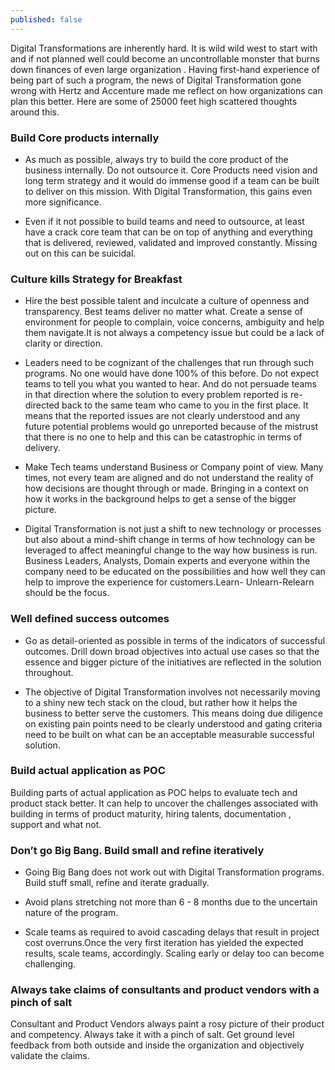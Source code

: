 ```yaml
---
published: false
---
```

Digital Transformations are inherently hard. It is wild wild west to start with and if not planned well could become an uncontrollable monster that burns down finances of even large organization . Having first-hand experience of being part of such a program, the news of  Digital Transformation gone wrong with Hertz and Accenture made me reflect on how organizations can plan this better. Here are some of 25000 feet high scattered thoughts around this.

### Build Core products internally

- As much as possible, always try to build the core product of the business internally. Do not outsource it. Core Products need vision and long term strategy and it would do immense good if a team can be built to deliver on this mission. With Digital Transformation, this gains even more significance.  
 
- Even if it not possible to build teams and need to outsource, at least have a crack core team that can be on top of anything and everything that is delivered, reviewed, validated and improved constantly. Missing out on this can be suicidal.


### Culture kills Strategy for Breakfast

- Hire the best possible talent and inculcate a culture of openness and transparency. Best teams deliver no matter what. Create a sense of environment for people to complain, voice concerns, ambiguity and help them navigate.It is not always a competency issue but could be a lack of clarity or direction.

- Leaders need to be cognizant of the challenges that run through such programs. No one would have done 100% of this before. Do not expect teams to tell you what you wanted to hear. And do not persuade teams in that direction where the solution to every problem reported is re-directed back to the same team who came to you in the first place. It means that the reported issues are not clearly understood and any future potential problems would go unreported because of the mistrust that there is no one to help and this can be catastrophic in terms of delivery.

- Make Tech teams understand Business or Company point of view. Many times, not every team are aligned and do not understand the reality of how decisions are thought through or made. Bringing in a context on how it works in the background helps to get a sense of the bigger picture.
 
- Digital Transformation is not just a shift to new technology or processes but also about a mind-shift change in terms of how technology can be leveraged to affect meaningful change to the way how business is run. Business Leaders, Analysts, Domain experts and everyone within the company need to be educated on the possibilities and how well they can help to improve the experience for customers.Learn- Unlearn-Relearn should be the focus.

### Well defined success outcomes

- Go as detail-oriented as possible in terms of the indicators of successful outcomes. Drill down broad objectives into actual use cases so that the essence and bigger picture of the initiatives are reflected in the solution throughout.

- The objective of Digital Transformation involves not necessarily moving to a shiny new tech stack on the cloud, but rather how it helps the business to better serve the customers. This means doing due diligence on existing pain points need to be clearly understood and gating criteria need to be built on what can be an acceptable measurable successful solution.



### Build actual application as POC

Building parts of actual application as POC helps to evaluate tech and product stack better. It can help to uncover the challenges associated with building in terms of product maturity, hiring talents, documentation , support and what not.

### Don’t go Big Bang. Build small and refine iteratively

- Going Big Bang does not work out with Digital Transformation programs. Build stuff small, refine and iterate gradually.
 
- Avoid plans stretching not more than  6 - 8  months due to the uncertain nature of the program.
 
- Scale teams as required to avoid cascading delays that result in project cost overruns.Once the very first iteration has yielded the expected results, scale teams, accordingly. Scaling early or delay too can become challenging.


### Always take claims of consultants and product vendors with a pinch of salt

Consultant and Product Vendors always paint a rosy picture of their product and competency. Always take it with a pinch of salt. Get ground level feedback from both outside and inside the organization and objectively validate the claims.